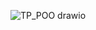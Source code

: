 
![TP_POO drawio](https://github.com/skandarchahbouni/java_oop_based_simple_nterpreter/assets/90493112/2cc678df-0d66-49f5-8668-4736d7079915)
